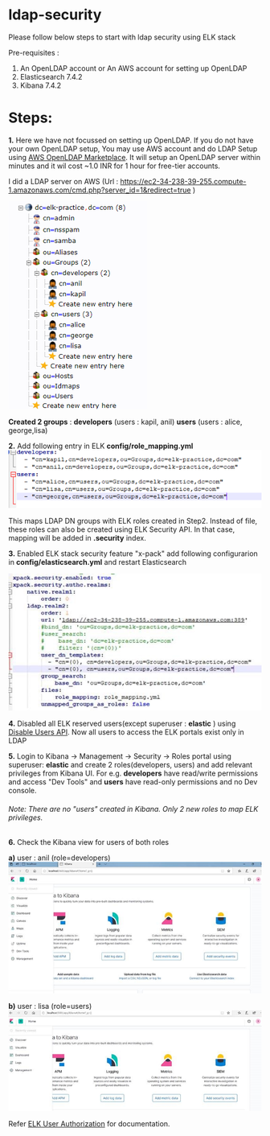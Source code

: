 # ldap-security
 Please follow below steps to start with ldap security using ELK stack
 
 Pre-requisites :
 1. An OpenLDAP account or An AWS account for setting up OpenLDAP
 2. Elasticsearch 7.4.2
 3. Kibana 7.4.2
 
# Steps: 
 
**1.** Here we have not focussed on setting up OpenLDAP. If you do not have your own OpenLDAP setup, You may use AWS account and do LDAP Setup using [AWS OpenLDAP Marketplace](https://aws.amazon.com/marketplace/pp/B01KVGYEY0?ref_=aws-mp-console-subscription-detail). It will setup an OpenLDAP server within minutes and it wil cost ~1.0 INR for 1 hour for free-tier accounts.
 
 I did a LDAP server on AWS (Url : https://ec2-34-238-39-255.compute-1.amazonaws.com/cmd.php?server_id=1&redirect=true )
 
![OpenLDAP](https://github.com/coderepairer/elk-stack/blob/master/ldap-security/images/open-ldap.png?raw=true)
 
**Created 2 groups** :
     **developers** (users : kapil, anil)
     **users** (users : alice, george,lisa)
     

**2.** Add following entry in ELK **config/role_mapping.yml**
![Role Mapping](https://github.com/coderepairer/elk-stack/blob/master/ldap-security/images/role-mapping.png?raw=true)
 
 This maps LDAP DN groups with ELK roles created in Step2. Instead of file, these roles can also be created using ELK Security API. In that case, mapping will be added in **.security** index. 



**3.** Enabled ELK stack security feature "x-pack" add following configurarion in **config/elasticsearch.yml** and restart Elasticsearch
  
![Elasticsearch config](https://github.com/coderepairer/elk-stack/blob/master/ldap-security/images/elasticsearch.jpg?raw=true)


**4.**	Disabled all ELK reserved users(except superuser : **elastic** ) using [Disable Users API](https://www.elastic.co/guide/en/elasticsearch/reference/current/security-api-disable-user.html). Now all users to access the ELK portals exist only in LDAP


**5.** Login to Kibana -> Management -> Security -> Roles portal using superuser: **elastic** and create 2 roles(developers, users) and add relevant privileges from Kibana UI. 
For e.g. **developers** have read/write permissions and access "Dev Tools" and **users** have read-only permissions and no Dev console.
###### Note: There are no "users" created in Kibana. Only 2 new roles to map ELK privileges.


**6.** Check the Kibana view for users of both roles
  
  **a)** user : anil (role=developers)
  ![Anil Kibana View](https://github.com/coderepairer/elk-stack/blob/master/ldap-security/images/kibana1.jpg?raw=true)
  
  **b)** user : lisa (role=users)
  ![Lisa Kibana View](https://github.com/coderepairer/elk-stack/blob/master/ldap-security/images/kibana2.jpg?raw=true)


Refer [ELK User Authorization](https://www.elastic.co/guide/en/elasticsearch/reference/current/authorization.html) for documentation.
